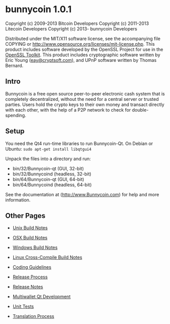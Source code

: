 bunnycoin 1.0.1
====================

Copyright (c) 2009-2013 Bitcoin Developers
Copyright (c) 2011-2013 Litecoin Developers
Copyright (c) 2013- bunnycoin Developers

Distributed under the MIT/X11 software license, see the accompanying
file COPYING or http://www.opensource.org/licenses/mit-license.php.
This product includes software developed by the OpenSSL Project for use in the [OpenSSL Toolkit](http://www.openssl.org/). This product includes
cryptographic software written by Eric Young ([eay@cryptsoft.com](mailto:eay@cryptsoft.com)), and UPnP software written by Thomas Bernard.


Intro
---------------------
Bunnycoin is a free open source peer-to-peer electronic cash system that is
completely decentralized, without the need for a central server or trusted
parties.  Users hold the crypto keys to their own money and transact directly
with each other, with the help of a P2P network to check for double-spending.


Setup
---------------------
You need the Qt4 run-time libraries to run Bunnycoin-Qt. On Debian or Ubuntu:
        `sudo apt-get install libqtgui4`

Unpack the files into a directory and run:

- bin/32/Bunnycoin-qt (GUI, 32-bit)
- bin/32/Bunnycoind (headless, 32-bit)
- bin/64/Bunnycoin-qt (GUI, 64-bit)
- bin/64/Bunnycoind (headless, 64-bit)

See the documentation at (http://www.Bunnycoin.com)
for help and more information.
                                                                                                                                                                           
                                                                                                                                                                           
Other Pages                                                                                                                                                                
---------------------                                                                                                                                                      
- [Unix Build Notes](build-unix.md)                                                                                                                                        
- [OSX Build Notes](build-osx.md)                                                                                                                                          
- [Windows Build Notes](build-msw.md)  

- [Linux Cross-Compile Build Notes](build-mxe.md)                                                                                                                                      
- [Coding Guidelines](coding.md)                                                                                                                                           
- [Release Process](release-process.md)                                                                                                                                    
- [Release Notes](release-notes.md)                                                                                                                                        
- [Multiwallet Qt Development](multiwallet-qt.md)                                                                                                                          
- [Unit Tests](unit-tests.md)                                                                                                                                              
- [Translation Process](translation_process.md)
